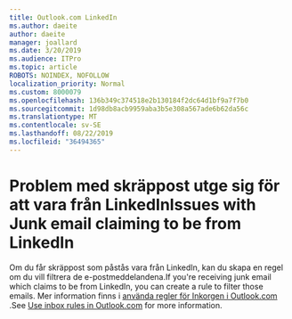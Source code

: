 ```yaml
---
title: Outlook.com LinkedIn
ms.author: daeite
author: daeite
manager: joallard
ms.date: 3/20/2019
ms.audience: ITPro
ms.topic: article
ROBOTS: NOINDEX, NOFOLLOW
localization_priority: Normal
ms.custom: 8000079
ms.openlocfilehash: 136b349c374518e2b130184f2dc64d1bf9a7f7b0
ms.sourcegitcommit: 1d98db8acb9959aba3b5e308a567ade6b62da56c
ms.translationtype: MT
ms.contentlocale: sv-SE
ms.lasthandoff: 08/22/2019
ms.locfileid: "36494365"
---
```

# <a name="issues-with-junk-email-claiming-to-be-from-linkedin"></a><span data-ttu-id="e29f1-102">Problem med skräppost utge sig för att vara från LinkedIn</span><span class="sxs-lookup"><span data-stu-id="e29f1-102">Issues with Junk email claiming to be from LinkedIn</span></span>

<span data-ttu-id="e29f1-103">Om du får skräppost som påstås vara från LinkedIn, kan du skapa en regel om du vill filtrera de e-postmeddelandena.</span><span class="sxs-lookup"><span data-stu-id="e29f1-103">If you're receiving junk email which claims to be from LinkedIn, you can create a rule to filter those emails.</span></span>
<span data-ttu-id="e29f1-104">Mer information finns i [använda regler för Inkorgen i Outlook.com](https://aka.ms/OutlookComInboxRules) .</span><span class="sxs-lookup"><span data-stu-id="e29f1-104">See [Use inbox rules in Outlook.com](https://aka.ms/OutlookComInboxRules) for more information.</span></span>


